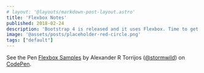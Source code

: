 ```yaml
---
# layout: '@layouts/markdown-post-layout.astro'
title: 'Flexbox Notes'
published: 2018-02-24
description: 'Bootstrap 4 is released and it uses Flexbox. Time to get up to speed on this useful css module.'
image: '@assets/posts/placeholder-red-circle.png'
tags: ["default"]
---
```


<p data-height="2381" data-theme-id="0" data-slug-hash="gvjMvm" data-default-tab="result" data-user="stormwild" data-embed-version="2" data-pen-title="Flexbox Samples" class="codepen">See the Pen <a href="https://codepen.io/stormwild/pen/gvjMvm/">Flexbox Samples</a> by Alexander R Torrijos (<a href="https://codepen.io/stormwild">@stormwild</a>) on <a href="https://codepen.io">CodePen</a>.</p>
<script async src="https://static.codepen.io/assets/embed/ei.js"></script>
